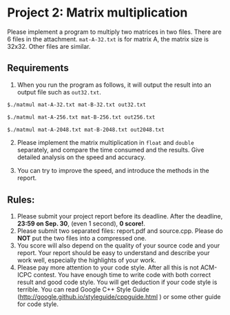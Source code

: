 # Project 2: Matrix multiplication 

Please implement a program to multiply two matrices in two files. There are 6 files in the attachment. `mat-A-32.txt` is for matrix A, the matrix size is 32x32. Other files are similar. 

## Requirements

1. When you run the program as follows, it will output the result into an output file such as `out32.txt`.

```bash
$./matmul mat-A-32.txt mat-B-32.txt out32.txt
```
```bash
$./matmul mat-A-256.txt mat-B-256.txt out256.txt
```
```bash
$./matmul mat-A-2048.txt mat-B-2048.txt out2048.txt
```

2. Please implement the matrix multiplication in `float` and `double` separately, and compare the time consumed and the results. Give detailed analysis on the speed and accuracy.

3. You can try to improve the speed, and introduce the methods in the report.


## Rules:

1. Please submit your project report before its deadline. After the deadline, **23:59 on Sep. 30**, (even 1 second), **0 score!**.
1. Please submit two separated files: report.pdf and source.cpp. Please do **NOT** put the two files into a compressed one.
1. You score will also depend on the quality of your source code and your report. Your report should be easy to understand and describe your work well, especially the highlights of your work.
1. Please pay more attention to your code style. After all this is not ACM-ICPC contest. You have enough time to write code with both correct result and good code style. You will get deduction if your code style is terrible. You can read Google C++ Style Guide (http://google.github.io/styleguide/cppguide.html ) or some other guide for code style.